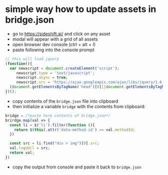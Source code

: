 # simple way how to update assets in bridge.json
* go to https://sideshift.ai/ and click on any asset
* modal will appear with a grid of all assets
* open browser dev console (ctrl + alt + I)
* paste following into the console prompt

```js
// this will load jquery
(function(){
  var newscript = document.createElement('script');
     newscript.type = 'text/javascript';
     newscript.async = true;
     newscript.src = 'https://ajax.googleapis.com/ajax/libs/jquery/1.6.1/jquery.min.js';
  (document.getElementsByTagName('head')[0]||document.getElementsByTagName('body')[0]).appendChild(newscript);
})();
```

* copy contents of the `bridge.json` file into clipboard
* then initialize a variable `bridge` with the contents from clipboard:

```js
bridge = /*paste here contents of bridge.json*/
brirdge.map(val => {
  const li = $('li').filter(function (){
    return $(this).attr('data-method-id') == val.methodId;
  })

  const src = li.find("div > img")[0].src;
  val.logoUrl = src;
  return val;
})
```

* copy the output from console and paste it back to `bridge.json`